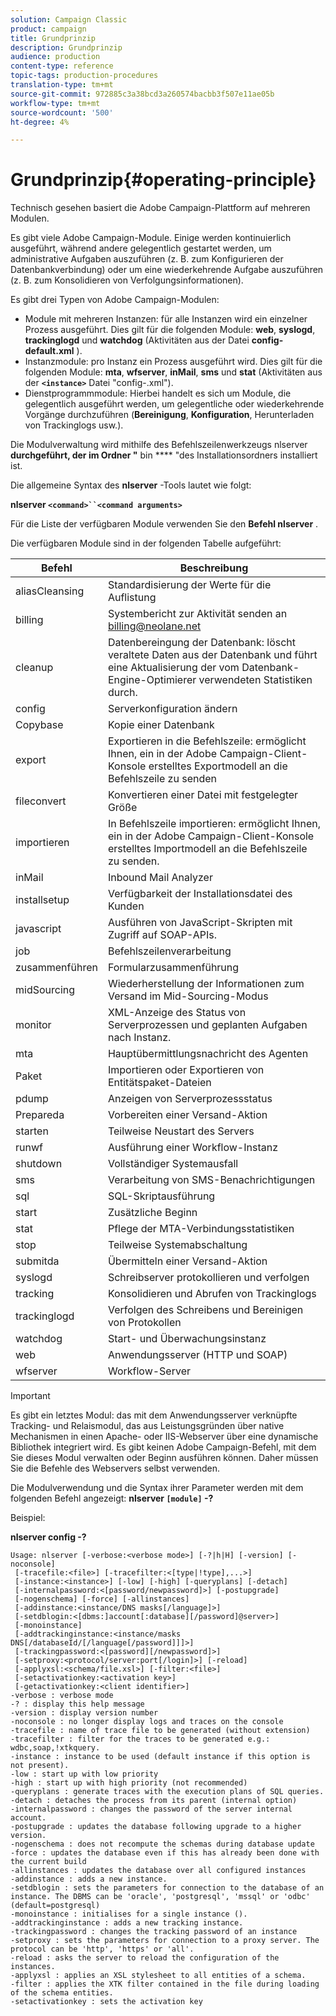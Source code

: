 ```yaml
---
solution: Campaign Classic
product: campaign
title: Grundprinzip
description: Grundprinzip
audience: production
content-type: reference
topic-tags: production-procedures
translation-type: tm+mt
source-git-commit: 972885c3a38bcd3a260574bacbb3f507e11ae05b
workflow-type: tm+mt
source-wordcount: '500'
ht-degree: 4%

---
```



# Grundprinzip{#operating-principle}

Technisch gesehen basiert die Adobe Campaign-Plattform auf mehreren Modulen.

Es gibt viele Adobe Campaign-Module. Einige werden kontinuierlich ausgeführt, während andere gelegentlich gestartet werden, um administrative Aufgaben auszuführen (z. B. zum Konfigurieren der Datenbankverbindung) oder um eine wiederkehrende Aufgabe auszuführen (z. B. zum Konsolidieren von Verfolgungsinformationen).

Es gibt drei Typen von Adobe Campaign-Modulen:

* Module mit mehreren Instanzen: für alle Instanzen wird ein einzelner Prozess ausgeführt. Dies gilt für die folgenden Module: **web**, **syslogd**, **trackinglogd** und **watchdog** (Aktivitäten aus der Datei **config-default.xml** ).
* Instanzmodule: pro Instanz ein Prozess ausgeführt wird. Dies gilt für die folgenden Module: **mta**, **wfserver**, **inMail**, **sms** und **stat** (Aktivitäten aus der **`<instance>`** Datei &quot;config-.xml&quot;).
* Dienstprogrammmodule: Hierbei handelt es sich um Module, die gelegentlich ausgeführt werden, um gelegentliche oder wiederkehrende Vorgänge durchzuführen (**Bereinigung**, **Konfiguration**, Herunterladen von Trackinglogs usw.).

Die Modulverwaltung wird mithilfe des Befehlszeilenwerkzeugs nlserver **durchgeführt, der im Ordner &quot;** bin **** &quot;des Installationsordners installiert ist.

Die allgemeine Syntax des **nlserver** -Tools lautet wie folgt:

**nlserver `<command>``<command arguments>`**

Für die Liste der verfügbaren Module verwenden Sie den **Befehl nlserver** .

Die verfügbaren Module sind in der folgenden Tabelle aufgeführt:

| Befehl | Beschreibung  |
|---|---|
| aliasCleansing | Standardisierung der Werte für die Auflistung |
| billing | Systembericht zur Aktivität senden an billing@neolane.net |
| cleanup | Datenbereingung der Datenbank: löscht veraltete Daten aus der Datenbank und führt eine Aktualisierung der vom Datenbank-Engine-Optimierer verwendeten Statistiken durch. |
| config | Serverkonfiguration ändern |
| Copybase | Kopie einer Datenbank |
| export | Exportieren in die Befehlszeile: ermöglicht Ihnen, ein in der Adobe Campaign-Client-Konsole erstelltes Exportmodell an die Befehlszeile zu senden |
| fileconvert | Konvertieren einer Datei mit festgelegter Größe |
| importieren | In Befehlszeile importieren: ermöglicht Ihnen, ein in der Adobe Campaign-Client-Konsole erstelltes Importmodell an die Befehlszeile zu senden. |
| inMail | Inbound Mail Analyzer |
| installsetup | Verfügbarkeit der Installationsdatei des Kunden |
| javascript | Ausführen von JavaScript-Skripten mit Zugriff auf SOAP-APIs. |
| job | Befehlszeilenverarbeitung |
| zusammenführen | Formularzusammenführung |
| midSourcing | Wiederherstellung der Informationen zum Versand im Mid-Sourcing-Modus |
| monitor | XML-Anzeige des Status von Serverprozessen und geplanten Aufgaben nach Instanz. |
| mta | Hauptübermittlungsnachricht des Agenten |
| Paket | Importieren oder Exportieren von Entitätspaket-Dateien |
| pdump | Anzeigen von Serverprozessstatus |
| Prepareda | Vorbereiten einer Versand-Aktion |
| starten | Teilweise Neustart des Servers |
| runwf | Ausführung einer Workflow-Instanz |
| shutdown | Vollständiger Systemausfall |
| sms | Verarbeitung von SMS-Benachrichtigungen |
| sql | SQL-Skriptausführung |
| start | Zusätzliche Beginn |
| stat | Pflege der MTA-Verbindungsstatistiken |
| stop | Teilweise Systemabschaltung |
| submitda | Übermitteln einer Versand-Aktion |
| syslogd | Schreibserver protokollieren und verfolgen |
| tracking | Konsolidieren und Abrufen von Trackinglogs |
| trackinglogd | Verfolgen des Schreibens und Bereinigen von Protokollen |
| watchdog | Start- und Überwachungsinstanz |
| web | Anwendungsserver (HTTP und SOAP) |
| wfserver | Workflow-Server |

>[!IMPORTANT]
>
>Es gibt ein letztes Modul: das mit dem Anwendungsserver verknüpfte Tracking- und Relaismodul, das aus Leistungsgründen über native Mechanismen in einen Apache- oder IIS-Webserver über eine dynamische Bibliothek integriert wird. Es gibt keinen Adobe Campaign-Befehl, mit dem Sie dieses Modul verwalten oder Beginn ausführen können. Daher müssen Sie die Befehle des Webservers selbst verwenden.

Die Modulverwendung und die Syntax ihrer Parameter werden mit dem folgenden Befehl angezeigt: **nlserver `[module]` -?**

Beispiel:

**nlserver config -?**

```
Usage: nlserver [-verbose:<verbose mode>] [-?|h|H] [-version] [-noconsole]
 [-tracefile:<file>] [-tracefilter:<[type|!type],...>]
 [-instance:<instance>] [-low] [-high] [-queryplans] [-detach]
 [-internalpassword:<[password/newpassword]>] [-postupgrade]
 [-nogenschema] [-force] [-allinstances]
 [-addinstance:<instance/DNS masks[/language]>]
 [-setdblogin:<[dbms:]account[:database][/password]@server>]
 [-monoinstance]
 [-addtrackinginstance:<instance/masks DNS[/databaseId/[/language[/password]]]>]
 [-trackingpassword:<[password][/newpassword]>]
 [-setproxy:<protocol/server:port[/login]>] [-reload]
 [-applyxsl:<schema/file.xsl>] [-filter:<file>]
 [-setactivationkey:<activation key>]
 [-getactivationkey:<client identifier>]
-verbose : verbose mode
-? : display this help message
-version : display version number
-noconsole : no longer display logs and traces on the console
-tracefile : name of trace file to be generated (without extension)
-tracefilter : filter for the traces to be generated e.g.: wdbc,soap,!xtkquery.
-instance : instance to be used (default instance if this option is not present).
-low : start up with low priority
-high : start up with high priority (not recommended)
-queryplans : generate traces with the execution plans of SQL queries.
-detach : detaches the process from its parent (internal option)
-internalpassword : changes the password of the server internal account.
-postupgrade : updates the database following upgrade to a higher version. 
-nogenschema : does not recompute the schemas during database update
-force : updates the database even if this has already been done with the current build 
-allinstances : updates the database over all configured instances
-addinstance : adds a new instance.
-setdblogin : sets the parameters for connection to the database of an instance. The DBMS can be 'oracle', 'postgresql', 'mssql' or 'odbc' (default=postgresql)
-monoinstance : initialises for a single instance ().
-addtrackinginstance : adds a new tracking instance.
-trackingpassword : changes the tracking password of an instance
-setproxy : sets the parameters for connection to a proxy server. The protocol can be 'http', 'https' or 'all'.
-reload : asks the server to reload the configuration of the instances. 
-applyxsl : applies an XSL stylesheet to all entities of a schema. 
-filter : applies the XTK filter contained in the file during loading of the schema entities.
-setactivationkey : sets the activation key
```

